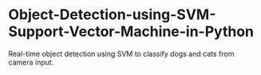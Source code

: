 # Object-Detection-using-SVM-Support-Vector-Machine-in-Python
Real-time object detection using SVM to classify dogs and cats from camera input.
